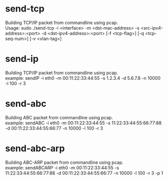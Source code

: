 # send-tcp
Building TCP/IP packet from commandline using pcap.  
Usage: sudo ./send-tcp -i \<interface> -m \<dst-mac-address> -s \<src-ipv4-address>:\<port> -d \<dst-ipv4-address>:\<port> \[-f \<tcp-flag>] \[-q \<tcp-seq-num>] \[-v \<vlan-tag>]

# send-ip
Building TCP/IP packet from commandline using pcap.  
example: sendIP -i eth0 -m 00:11:22:33:44:55 -s 1.2.3.4 -d 5.6.7.8 -n 10000 -l 100 -r 3

# send-abc
Building ABC packet from commandline using pcap.  
example: sendABC -i eth0 -m 00:11:22:33:44:55 -s 11:22:33:44:55:66:77:88 -d 00:11:22:33:44:55:66:77 -n 10000 -l 100 -r 3

# send-abc-arp
Building ABC-ARP packet from commandline using pcap.  
example: sendABCARP -i eth0 -m 00:11:22:33:44:55 -s 11:22:33:44:55:66:77:88 -d 00:11:22:33:44:55:66:77 -n 10000 -l 100 -r 3 -p 1
